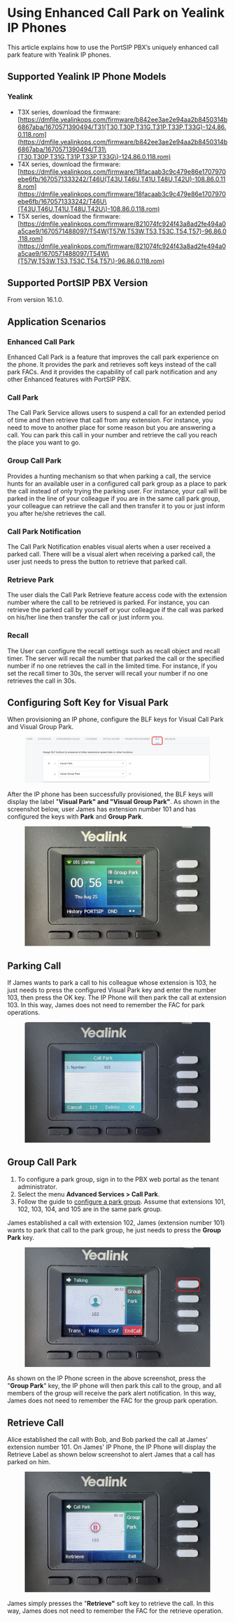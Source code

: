 # Using Enhanced Call Park on Yealink IP Phones

This article explains how to use the PortSIP PBX’s uniquely enhanced call park feature with Yealink IP phones.

## Supported Yealink IP Phone Models

### Yealink

* T3X series, download the firmware: [https://dmfile.yealinkops.com/firmware/b842ee3ae2e94aa2b8450314b6867aba/1670571390494/T31(T30,T30P,T31G,T31P,T33P,T33G)-124.86.0.118.rom](https://dmfile.yealinkops.com/firmware/b842ee3ae2e94aa2b8450314b6867aba/1670571390494/T31\(T30,T30P,T31G,T31P,T33P,T33G\)-124.86.0.118.rom)
* T4X series, download the firmware: [https://dmfile.yealinkops.com/firmware/18facaab3c9c479e86e1707970ebe6fb/1670571333242/T46U(T43U,T46U,T41U,T48U,T42U)-108.86.0.118.rom](https://dmfile.yealinkops.com/firmware/18facaab3c9c479e86e1707970ebe6fb/1670571333242/T46U\(T43U,T46U,T41U,T48U,T42U\)-108.86.0.118.rom)
* T5X series, download the firmware: [https://dmfile.yealinkops.com/firmware/821074fc924f43a8ad2fe494a0a5cae9/1670571488097/T54W(T57W,T53W,T53,T53C,T54,T57)-96.86.0.118.rom](https://dmfile.yealinkops.com/firmware/821074fc924f43a8ad2fe494a0a5cae9/1670571488097/T54W\(T57W,T53W,T53,T53C,T54,T57\)-96.86.0.118.rom)

## Supported PortSIP PBX Version

From version 16.1.0.

## Application Scenarios

### **Enhanced Call Park**

Enhanced Call Park is a feature that improves the call park experience on the phone. It provides the park and retrieves soft keys instead of the call park FACs. And it provides the capability of call park notification and any other Enhanced features with PortSIP PBX.

### Call Park

The Call Park Service allows users to suspend a call for an extended period of time and then retrieve that call from any extension. For instance, you need to move to another place for some reason but you are answering a call. You can park this call in your number and retrieve the call you reach the place you want to go.

### Group Call Park

Provides a hunting mechanism so that when parking a call, the service hunts for an available user in a configured call park group as a place to park the call instead of only trying the parking user. For instance, your call will be parked in the line of your colleague if you are in the same call park group, your colleague can retrieve the call and then transfer it to you or just inform you after he/she retrieves the call.

### **Call Park Notification**

The Call Park Notification enables visual alerts when a user received a parked call. There will be a visual alert when receiving a parked call, the user just needs to press the button to retrieve that parked call.

### **Retrieve Park**

The user dials the Call Park Retrieve feature access code with the extension number where the call to be retrieved is parked. For instance, you can retrieve the parked call by yourself or your colleague if the call was parked on his/her line then transfer the call or just inform you.

### **Recall**

The User can configure the recall settings such as recall object and recall timer. The server will recall the number that parked the call or the specified number if no one retrieves the call in the limited time. For instance, if you set the recall timer to 30s, the server will recall your number if no one retrieves the call in 30s.

## Configuring Soft Key for Visual Park

When provisioning an IP phone, configure the  BLF keys for Visual Call Park and Visual Group Park.

<figure><img src="../../.gitbook/assets/yealink-vpark.png" alt=""><figcaption></figcaption></figure>

After the IP phone has been successfully provisioned, the BLF keys will display the label "**Visual Park" and "Visual Group Park"**. As shown in the screenshot below, user James has extension number 101 and has configured the keys with **Park** and **Group Park**.

<figure><img src="../../.gitbook/assets/yealink-vpark-1.jpg" alt=""><figcaption></figcaption></figure>

## Parking Call

If James wants to park a call to his colleague whose extension is 103, he just needs to press the configured Visual Park key and enter the number 103, then press the OK key. The IP Phone will then park the call at extension 103. In this way, James does not need to remember the FAC for park operations.

<figure><img src="../../.gitbook/assets/yealink-vpark-3.jpg" alt=""><figcaption></figcaption></figure>

## Group Call Park

1. To configure a park group, sign in to the PBX web portal as the tenant administrator.
2. Select the menu **Advanced Services > Call Park**.&#x20;
3. Follow the guide to [configure a park group](./#adding-and-deleting-a-call-park-group). Assume that extensions 101, 102, 103, 104, and 105 are in the same park group.

James established a call with extension 102, James (extension number 101) wants to park that call to the park group, he just needs to press the **Group Park** key.&#x20;

<figure><img src="../../.gitbook/assets/yealink-vpark-4.jpg" alt=""><figcaption></figcaption></figure>

As shown on the IP Phone screen in the above screenshot, press the "**Group Park**" key, the IP phone will then park this call to the group, and all members of the group will receive the park alert notification. In this way, James does not need to remember the FAC for the group park operation.

## Retrieve Call

Alice established the call with Bob, and Bob parked the call at James' extension number 101. On James' IP Phone, the IP Phone will display the Retrieve Label as shown below screenshot to alert James that a call has parked on him.

<figure><img src="../../.gitbook/assets/yealink-vpark-2.jpg" alt=""><figcaption></figcaption></figure>

James simply presses the "**Retrieve"** soft key to retrieve the call.  In this way, James does not need to remember the FAC for the retrieve operation.

##
